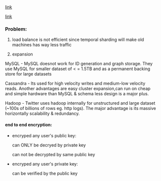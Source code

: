 [link](https://www.pankajtanwar.in/blog/how-twitter-stores-500m-tweets-a-day)

[link](https://www.infoq.com/presentations/Twitter-Timeline-Scalability/)

### Problem:

1. load balance is not efficient since temporal sharding will make old machines has way less traffic

2. expansion



MySQL - MySQL doesnot work for ID generation and graph storage. They use MySQL for smaller dataset of < = 1.5TB and as a permanent backing store for large datasets

Cassandra - Its used for high velocity writes and medium-low velocity reads. Another advantages are easy cluster expansion,can run on cheap and simple hardware than MySQL & schema less design is a major plus.

Hadoop - Twitter uses hadoop internally for unstructured and large dataset (~100s of billions of rows eg. http logs). The major advantage is its massive horizontally scalability & redundancy.



#### end to end encryption:
- encryped any user's public key:
    
    can ONLY be decryed by private key
    
    can not be decrypted by same public key

- encryped any user's private key:
    
    can be verified by the public key